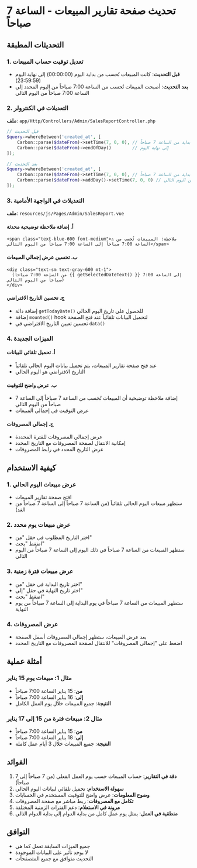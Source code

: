 # تحديث صفحة تقارير المبيعات - الساعة 7 صباحاً

## التحديثات المطبقة

### 1. تعديل توقيت حساب المبيعات
- **قبل التحديث**: كانت المبيعات تُحسب من بداية اليوم (00:00:00) إلى نهاية اليوم (23:59:59)
- **بعد التحديث**: أصبحت المبيعات تُحسب من الساعة 7:00 صباحاً من اليوم المحدد إلى الساعة 7:00 صباحاً من اليوم التالي

### 2. التعديلات في الكنترولر
**ملف**: `app/Http/Controllers/Admin/SalesReportController.php`

```php
// قبل التحديث
$query->whereBetween('created_at', [
    Carbon::parse($dateFrom)->setTime(7, 0, 0), // بداية من الساعة 7 صباحاً
    Carbon::parse($dateFrom)->endOfDay()        // إلى نهاية اليوم
]);

// بعد التحديث
$query->whereBetween('created_at', [
    Carbon::parse($dateFrom)->setTime(7, 0, 0), // بداية من الساعة 7 صباحاً
    Carbon::parse($dateFrom)->addDay()->setTime(7, 0, 0) // إلى الساعة 7 صباحاً من اليوم التالي
]);
```

### 3. التعديلات في الواجهة الأمامية
**ملف**: `resources/js/Pages/Admin/SalesReport.vue`

#### أ. إضافة ملاحظة توضيحية محدثة
```vue
<span class="text-blue-600 font-medium">⚠️ ملاحظة: المبيعات تُحسب من الساعة 7:00 صباحاً إلى الساعة 7:00 صباحاً من اليوم التالي</span>
```

#### ب. تحسين عرض إجمالي المبيعات
```vue
<div class="text-sm text-gray-600 mt-1">
  (من الساعة 7:00 صباحاً {{ getSelectedDateText() }} إلى الساعة 7:00 صباحاً من اليوم التالي)
</div>
```

#### ج. تحسين التاريخ الافتراضي
- إضافة دالة `getTodayDate()` للحصول على تاريخ اليوم الحالي
- إضافة `mounted()` hook لتحميل البيانات تلقائياً عند فتح الصفحة
- تحسين تعيين التاريخ الافتراضي في `data()`

### 4. الميزات الجديدة

#### أ. تحميل تلقائي للبيانات
- عند فتح صفحة تقارير المبيعات، يتم تحميل بيانات اليوم الحالي تلقائياً
- التاريخ الافتراضي هو اليوم الحالي

#### ب. عرض واضح للتوقيت
- إضافة ملاحظة توضيحية أن المبيعات تُحسب من الساعة 7 صباحاً إلى الساعة 7 صباحاً من اليوم التالي
- عرض التوقيت في إجمالي المبيعات

#### ج. إجمالي المصروفات
- عرض إجمالي المصروفات للفترة المحددة
- إمكانية الانتقال لصفحة المصروفات مع التاريخ المحدد
- عرض التاريخ المحدد في رابط المصروفات

## كيفية الاستخدام

### 1. عرض مبيعات اليوم الحالي
- افتح صفحة تقارير المبيعات
- ستظهر مبيعات اليوم الحالي تلقائياً (من الساعة 7 صباحاً إلى الساعة 7 صباحاً من الغد)

### 2. عرض مبيعات يوم محدد
- اختر التاريخ المطلوب في حقل "من"
- اضغط "بحث"
- ستظهر المبيعات من الساعة 7 صباحاً في ذلك اليوم إلى الساعة 7 صباحاً من اليوم التالي

### 3. عرض مبيعات فترة زمنية
- اختر تاريخ البداية في حقل "من"
- اختر تاريخ النهاية في حقل "إلى"
- اضغط "بحث"
- ستظهر المبيعات من الساعة 7 صباحاً في يوم البداية إلى الساعة 7 صباحاً من يوم النهاية

### 4. عرض المصروفات
- بعد عرض المبيعات، ستظهر إجمالي المصروفات أسفل الصفحة
- اضغط على "إجمالي المصروفات" للانتقال لصفحة المصروفات مع التاريخ المحدد

## أمثلة عملية

### مثال 1: مبيعات يوم 15 يناير
- **من**: 15 يناير الساعة 7:00 صباحاً
- **إلى**: 16 يناير الساعة 7:00 صباحاً
- **النتيجة**: جميع المبيعات خلال يوم العمل الكامل

### مثال 2: مبيعات فترة من 15 إلى 17 يناير
- **من**: 15 يناير الساعة 7:00 صباحاً
- **إلى**: 18 يناير الساعة 7:00 صباحاً
- **النتيجة**: جميع المبيعات خلال 3 أيام عمل كاملة

## الفوائد

1. **دقة في التقارير**: حساب المبيعات حسب يوم العمل الفعلي (من 7 صباحاً إلى 7 صباحاً)
2. **سهولة الاستخدام**: تحميل تلقائي لبيانات اليوم الحالي
3. **وضوح المعلومات**: عرض واضح للتوقيت المستخدم في الحسابات
4. **تكامل مع المصروفات**: ربط مباشر مع صفحة المصروفات
5. **مرونة في الاستعلام**: دعم الفترات الزمنية المختلفة
6. **منطقية في العمل**: يمثل يوم عمل كامل من بداية الدوام إلى بداية الدوام التالي

## التوافق

- جميع الميزات السابقة تعمل كما هي
- لا يوجد تأثير على البيانات الموجودة
- التحديث متوافق مع جميع المتصفحات 